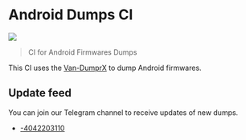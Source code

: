 # Android Dumps CI

![](https://github.com/VanVuong41429/New-AndroidDumpsCI/actions/workflows/DumprX.yml/badge.svg)

> CI for Android Firmwares Dumps

This CI uses the [Van-DumprX](https://github.com/VanVuong41429/Van-DumprX) to dump Android firmwares.

## Update feed

You can join our Telegram channel to receive updates of new dumps.

- [-4042203110](https://t.me/+O3FtDEzcRd4zMGI1)
